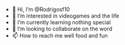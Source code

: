 - 👋 Hi, I’m @Rodrigosf10
- 👀 I’m interested in videogames and the life
- 🌱 I’m currently learning nothing special
- 💞️ I’m looking to collaborate on the word
- 📫 How to reach me well food and fun

<!---
Rodrigosf10/Rodrigosf10 is a ✨ special ✨ repository because its `README.md` (this file) appears on your GitHub profile.
You can click the Preview link to take a look at your changes.
--->
